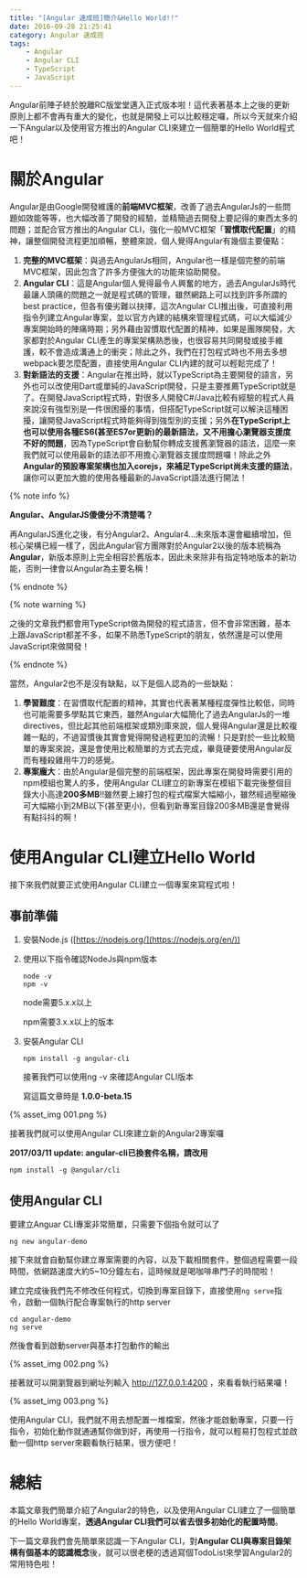 ```yaml
---
title: "[Angular 速成班]簡介&Hello World!!"
date: 2016-09-28 21:25:41
category: Angular 速成班
tags:
    - Angular
    - Angular CLI
    - TypeScript
    - JavaScript
---
```


Angular前陣子終於脫離RC版堂堂邁入正式版本啦！這代表著基本上之後的更新原則上都不會再有重大的變化，也就是開發上可以比較穩定囉，所以今天就來介紹一下Angular以及使用官方推出的Angular CLI來建立一個簡單的Hello World程式吧！

<!-- more -->

# 關於Angular

Angular是由Google開發維護的**前端MVC框架**，改善了過去AngularJs的一些問題如效能等等，也大幅改善了開發的經驗，並精簡過去開發上要記得的東西太多的問題；並配合官方推出的Angular CLI，強化一般MVC框架「**習慣取代配置**」的精神，讓整個開發流程更加順暢，整體來說，個人覺得Angular有幾個主要優點：

1.  **完整的MVC框架**：與過去AngularJs相同，Angular也一樣是個完整的前端MVC框架，因此包含了許多方便強大的功能來協助開發。
2.  **Angular CLI**：這是Angular個人覺得最令人興奮的地方，過去AngularJs時代最讓人頭痛的問題之一就是程式碼的管理，雖然網路上可以找到許多所謂的best practice，但各有優劣難以抉擇，這次Angular CLI推出後，可直接利用指令列建立Angular專案，並以官方內建的結構來管理程式碼，可以大幅減少專案開始時的陣痛時期；另外藉由習慣取代配置的精神，如果是團隊開發，大家都對於Angular CLI產生的專案架構熟悉後，也很容易共同開發或接手維護，較不會造成溝通上的衝突；除此之外，我們在打包程式時也不用去多想webpack要怎麼配置，直接使用Angular CLI內建的就可以輕鬆完成了！
3.  **對新語法的支援**：Angular在推出時，就以TypeScript為主要開發的語言，另外也可以改使用Dart或單純的JavaScript開發，只是主要推薦TypeScript就是了。在開發JavaScript程式時，對很多人開發C#/Java比較有經驗的程式人員來說沒有強型別是一件很困擾的事情，但搭配TypeScript就可以解決這種困擾，讓開發JavaScript程式時能夠得到強型別的支援；另外**在TypeScript上也可以使用各種ES6(甚至ES7or更新)的最新語法，又不用擔心瀏覽器支援度不好的問題**，因為TypeScript會自動幫你轉成支援舊瀏覽器的語法，這麼一來我們就可以使用最新的語法卻不用擔心瀏覽器支援度問題囉！除此之外**Angular的預設專案架構也加入corejs，來補足TypeScript尚未支援的語法**，讓你可以更加大膽的使用各種最新的JavaScript語法進行開法！

{% note info %}

**Angular、AngularJS傻傻分不清楚嗎？**

再AngularJS進化之後，有分Angular2、Angular4...未來版本還會繼續增加，但核心架構已經一樣了，因此Angular官方團隊對於Angular2以後的版本統稱為**Angular**，新版本原則上完全相容於舊版本，因此未來除非有指定特地版本的新功能，否則一律會以Angular為主要名稱！

{% endnote %}

{% note warning %}

之後的文章我們都會用TypeScript做為開發的程式語言，但不會非常困難，基本上跟JavaScript都差不多，如果不熟悉TypeScript的朋友，依然還是可以使用JavaScript來做開發！

{% endnote %}

當然，Angular2也不是沒有缺點，以下是個人認為的一些缺點：

1.  **學習難度**：在習慣取代配置的精神，其實也代表著某種程度彈性比較低，同時也可能需要多學點其它東西，雖然Angular大幅簡化了過去AngularJs的一堆directives，但比起其他前端框架或類別庫來說，個人覺得Angular還是比較複雜一點的，不過習慣後其實會覺得開發過程更加的流暢！只是對於一些比較簡單的專案來說，還是會使用比較簡單的方式去完成，畢竟硬要使用Angular反而有種殺雞用牛刀的感覺。
2.  **專案龐大**：由於Angular是個完整的前端框架，因此專案在開發時需要引用的npm模組也驚人的多，使用Angular CLI建立的新專案在模組下載完後整個目錄大小高達**200多MB**!!雖然要上線打包的程式檔案大幅縮小，雖然經過壓縮後可大幅縮小到2MB以下(甚至更小)，但看到新專案目錄200多MB還是會覺得有點抖抖的啊！

# 使用Angular CLI建立Hello World

接下來我們就要正式使用Angular CLI建立一個專案來寫程式啦！

## 事前準備

1.  安裝Node.js ([https://nodejs.org/](https://nodejs.org/en/))
2.  使用以下指令確認NodeJs與npm版本

    ```shell
    node -v
    npm -v
    ```

    node需要5.x.x以上

    npm需要3.x.x以上的版本

3.  安裝Angular CLI

    ```shell
    npm install -g angular-cli
    ```

    接著我們可以使用ng -v 來確認Angular CLI版本

    寫這篇文章時是 **1.0.0-beta.15**

{% asset_img 001.png %}

接著我們就可以使用Angular CLI來建立新的Angular2專案囉

**2017/03/11 update: angular-cli已換套件名稱，請改用**

```shell
npm install -g @angular/cli
```

## 使用Angular CLI

要建立Anguar CLI專案非常簡單，只需要下個指令就可以了

```shell
ng new angular-demo
```

接下來就會自動幫你建立專案需要的內容，以及下載相關套件，整個過程需要一段時間，依網路速度大約5~10分鐘左右，這時候就是喝咖啡串門子的時間啦！

建立完成後我們先不修改任何程式，切換到專案目錄下，直接使用`ng serve`指令，啟動一個執行配合專案執行的http server

```shell
cd angular-demo
ng serve
```

然後會看到啟動server與基本打包動作的輸出

{% asset_img 002.png %}

接著就可以開瀏覽器到網址列輸入 http://127.0.0.1:4200 ，來看看執行結果囉！

{% asset_img 003.png %}

使用Angular CLI，我們就不用去想配置一堆檔案，然後才能啟動專案，只要一行指令，初始化動作就通通幫你做到好，再使用一行指令，就可以輕易打包程式並啟動一個http server來觀看執行結果，很方便吧！

# 總結

本篇文章我們簡單介紹了Angular2的特色，以及使用Angular CLI建立了一個簡單的Hello World專案，**透過Angular CLI我們可以省去很多初始化的配置時間**。

下一篇文章我們會先簡單來認識一下Angular CLI，對**Angular CLI與專案目錄架構有個基本的認識概念**後，就可以很老梗的透過寫個TodoList來學習Angular2的常用特色啦！

